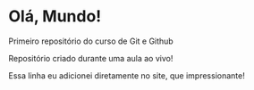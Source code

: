 # Olá, Mundo!
 Primeiro repositório do curso de Git e Github

Repositório criado durante uma aula ao vivo!

Essa linha eu adicionei diretamente no site, que impressionante!

